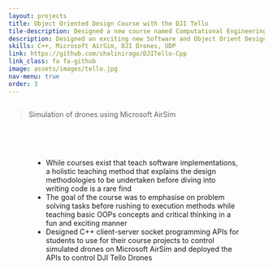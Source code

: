 ```yaml
---
layout: projects
title: Object Oriented Design Course with the DJI Tello
tile-description: Designed a new course named Computational Engineering for the ECE Department @Virginia Tech <br /> 
description: Designed an exciting new Software and Object Orient Design course with the help of Microsoft AirSim and DJI Tello Drones
skills: C++, Microsoft AirSim, DJI Drones, UDP
link: https://github.com/shalinirago/DJITello-Cpp
link_class: fa fa-github
image: assets/images/tello.jpg 
nav-menu: true
order: 3
---
```


<!-- Main -->
<div id="main" class="alt">
<section id = "two" class="spotlights">
	<section>
	<div class="inner">
	<span class="image main">
		<img src="https://raw.githubusercontent.com/shalinirago/portfolio/main/tello_desc.gif" alt="" data-position="center center" />
		<figcaption><blockquote>Simulation of drones using Microsoft AirSim</blockquote></figcaption>
	</span>
	</div> 
		<div class="content">
			<div class="inner" style="padding: 50px">
				<div class="box">
				<ul>
					<li>While courses exist that teach software implementations, a holistic teaching method that explains the design methodologies to be undertaken before diving into writing code is a rare find</li>
					<li>The goal of the course was to emphasise on problem solving tasks before rushing to execution methods while teaching basic OOPs concepts and critical thinking in a fun and exciting manner</li>
					<li>Designed C++ client-server socket programming APIs for students to use for their course projects to control simulated drones on Microsoft AirSim and deployed the APIs to control DJI Tello Drones</li>
				</ul>	
			    </div>	
		</div>
	</div>
	</section>
</section> 

</div>
